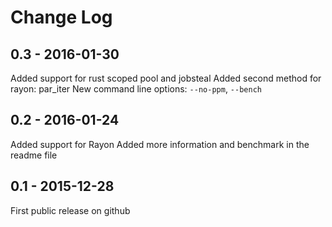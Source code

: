# Change Log

## 0.3 - 2016-01-30
Added support for rust scoped pool and jobsteal
Added second method for rayon: par_iter
New command line options: `--no-ppm`, `--bench`

## 0.2 - 2016-01-24
Added support for Rayon
Added more information and benchmark in the readme file

## 0.1 - 2015-12-28
First public release on github
